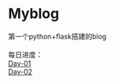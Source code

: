 # Myblog
第一个python+flask搭建的blog<br>
<br>
每日进度：<br>
<a href="https://github.com/lifekevin21/Myblog/tree/Day-01">Day-01</a><br>
<a href="https://github.com/lifekevin21/Myblog/tree/Day-02">Day-02</a>
